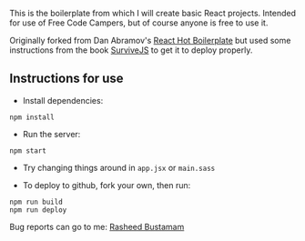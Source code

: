 This is the boilerplate from which I will create basic React projects. Intended for use of 
Free Code Campers, but of course anyone is free to use it.

Originally forked from Dan Abramov's [React Hot Boilerplate](https://github.com/gaearon/react-hot-boilerplate)
but used some instructions from the book [SurviveJS](http://survivejs.com) to get it to deploy properly.

## Instructions for use

- Install dependencies:

```
npm install
```

- Run the server:

```
npm start
```

- Try changing things around in `app.jsx` or `main.sass`

- To deploy to github, fork your own, then run:

```
npm run build
npm run deploy
```

Bug reports can go to me: [Rasheed Bustamam](rasheed.bustamam@gmail.com)